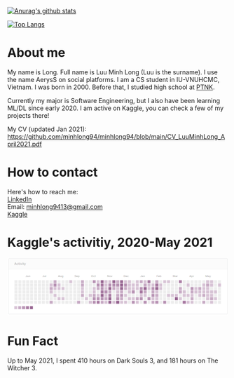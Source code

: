 [![Anurag's github stats](https://github-readme-stats.vercel.app/api?username=minhlong94&count_private=true)](https://github.com/anuraghazra/github-readme-stats)

[![Top Langs](https://github-readme-stats.vercel.app/api/top-langs/?username=minhlong94&layout=compact&exclude_repo=machine-learning,fastpageblog)](https://github.com/anuraghazra/github-readme-stats)
# About me
My name is Long. Full name is Luu Minh Long (Luu is the surname). I use the name AerysS on social platforms. I am a CS student in IU-VNUHCMC, Vietnam. I was born in 2000. Before that, I studied high school at [PTNK](http://www.ptnk.edu.vn/).

Currently my major is Software Engineering, but I also have been learning ML/DL since early 2020. I am active on Kaggle, you can check a few of my projects there!

My CV (updated Jan 2021): https://github.com/minhlong94/minhlong94/blob/main/CV_LuuMinhLong_April2021.pdf

# How to contact
Here's how to reach me:  
[LinkedIn](https://www.linkedin.com/in/minh-long-luu/)  
Email: <minhlong9413@gmail.com>  
[Kaggle](https://www.kaggle.com/aeryss)  

# Kaggle's activitiy, 2020-May 2021
![alt](https://github.com/minhlong94/minhlong94/blob/main/Screenshot%202021-05-20%20215648.png)
# Fun Fact
Up to May 2021, I spent 410 hours on Dark Souls 3, and 181 hours on The Witcher 3.
